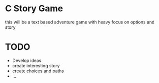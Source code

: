 # C Story Game
this will be a text based adventure game with heavy focus on options and story

# TODO
* Develop ideas
* create interesting story
* create choices and paths
* ...